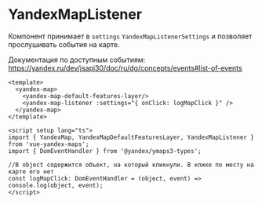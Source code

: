 # YandexMapListener

Компонент принимает в `settings` `YandexMapListenerSettings` и позволяет прослушивать события на карте. 

Документация по доступным событиям: https://yandex.ru/dev/jsapi30/doc/ru/dg/concepts/events#list-of-events

```vue
<template>
  <yandex-map>
    <yandex-map-default-features-layer/>
    <yandex-map-listener :settings="{ onClick: logMapClick }" />
  </yandex-map>
</template>

<script setup lang="ts">
import { YandexMap, YandexMapDefaultFeaturesLayer, YandexMapListener } from 'vue-yandex-maps';
import { DomEventHandler } from '@yandex/ymaps3-types';

//В object содержится объект, на который кликнули. В клике по месту на карте его нет
const logMapClick: DomEventHandler = (object, event) => console.log(object, event);
</script>
```
